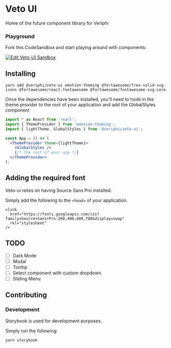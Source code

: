 # Veto UI

Home of the future component library for Veriphi

### Playground

Fork this CodeSandbox and start playing around with components:

[![Edit Veto-UI Sandbox](https://codesandbox.io/static/img/play-codesandbox.svg)](https://codesandbox.io/s/awesome-brahmagupta-rjmz1)

## Installing

```
yarn add @veriphi/veto-ui emotion-theming @fortawesome/free-solid-svg-icons @fortawesome/react-fontawesome @fortawesome/fontawesome-svg-core
```

Once the dependencies have been installed, you'll need to hook in the theme provider to the root of your application and add the GlobalStyles component

```jsx
import * as React from 'react';
import { ThemeProvider } from 'emotion-theming';
import { lightTheme, GlobalStyles } from '@veriphi/veto-ui';

const App = () => (
  <ThemeProvider theme={lightTheme}>
    <GlobalStyles />
    {/* The rest of your app */}
  </ThemeProvider>
);
```

## Adding the required font

Veto-ui relies on having Source Sans Pro installed.

Simply add the following to the `<head>` of your application.

```
<link
  href="https://fonts.googleapis.com/css?family=Source+Sans+Pro:200,400,600,700&display=swap"
  rel="stylesheet"
/>
```

## TODO

- [ ] Dark Mode
- [ ] Modal
- [ ] Tooltip
- [ ] Select component with custom dropdown
- [ ] Sliding Menu

## Contributing

### Development

Storybook is used for development purposes.

Simply run the following:

```
yarn storybook
```
